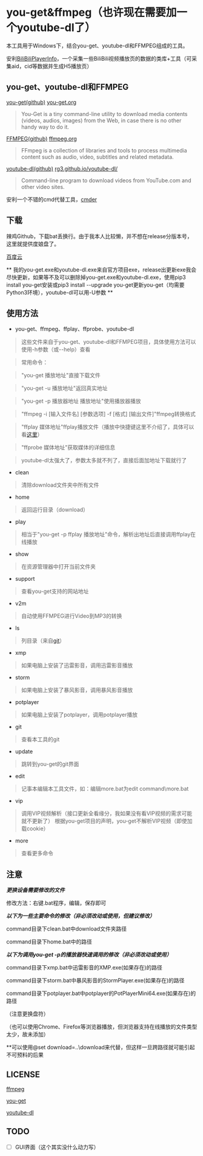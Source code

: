 # you-get&ffmpeg（也许现在需要加一个youtube-dl了）
本工具用于Windows下，结合you-get、youtube-dl和FFMPEG组成的工具。

安利[BiliBiliPlayerInfo](https://github.com/WWILLV/BiliBiliPlayerInfo)，一个采集一些BiliBili视频播放页的数据的类库+工具（可采集aid，cid等数据并生成H5播放页）


## you-get、youtube-dl和FFMPEG
[you-get(github)](https://github.com/soimort/you-get) [you-get.org](https://you-get.org/)
>You-Get is a tiny command-line utility to download media contents (videos, audios, images) from the Web, in case there is no other handy way to do it.

[FFMPEG(github)](https://github.com/FFmpeg/FFmpeg) [ffmpeg.org](http://ffmpeg.org/)
>FFmpeg is a collection of libraries and tools to process multimedia content such as audio, video, subtitles and related metadata.

[youtube-dl(github)](https://github.com/rg3/youtube-dl) [rg3.github.io/youtube-dl/](http://rg3.github.io/youtube-dl/)
>Command-line program to download videos from YouTube.com and other video sites.

安利一个不错的cmd代替工具，[cmder](http://cmder.net/)
## 下载
辣鸡Github，下载bat丢换行。由于我本人比较懒，并不想在release分版本号，这里就提供度娘盘了。

[百度云](http://pan.baidu.com/s/1miigZos)

** 我的you-get.exe和youtube-dl.exe来自官方项目exe，release出更新exe我会尽快更新，如果等不及可以删除掉you-get.exe和youtube-dl.exe，使用pip3 install you-get安装或pip3 install --upgrade you-get更新you-get（均需要Python3环境），youtube-dl可以用-U参数 **

## 使用方法
* you-get、ffmpeg、ffplay、ffprobe、youtube-dl

>这些文件来自于you-get、youtube-dl和FFMPEG项目，具体使用方法可以使用-h参数（或--help）查看

>常用命令：

>"you-get 播放地址"直接下载文件

>"you-get -u 播放地址"返回真实地址

>"you-get -p 播放器地址 播放地址"使用播放器播放

>"ffmpeg -i [输入文件名] [参数选项] -f [格式] [输出文件]"ffmpeg转换格式

>"ffplay 媒体地址"ffplay播放文件（播放中快捷键这里不介绍了，具体可以看[这里](http://www.tuicool.com/articles/jiyu6b)）

>"ffprobe 媒体地址"获取媒体的详细信息

>youtube-dl太强大了，参数太多就不列了，直接后面加地址下载就行了

* clean

>清除download文件夹中所有文件

* home

>返回运行目录（download）

* play

>相当于"you-get -p ffplay 播放地址"命令，解析出地址后直接调用ffplay在线播放

* show

>在资源管理器中打开当前文件夹

* support

>查看you-get支持的网站地址

* v2m

>自动使用FFMPEG进行Video到MP3的转换

* ls

>列目录（来自[git](https://github.com/git/git)）

* xmp

>如果电脑上安装了迅雷影音，调用迅雷影音播放

* storm

>如果电脑上安装了暴风影音，调用暴风影音播放

* potplayer

>如果电脑上安装了potplayer，调用potplayer播放

* git

>查看本工具的git

* update

>跳转到you-get的git界面

* edit

>记事本编辑本工具文件，如：编辑more.bat为edit command\more.bat

* vip

>调用VIP视频解析（接口更新全看缘分，我如果没有看VIP视频的需求可能就不更新了）
>根据you-get项目的声明，you-get不解析VIP视频（即使加载cookie）

* more

>查看更多命令

## 注意
***更换设备需要修改的文件***

修改方法：右键.bat程序，编辑，保存即可

***以下为一些主要命令的修改（非必须改动或使用，但建议修改）***

command目录下clean.bat中download文件夹路径

command目录下home.bat中的路径

***以下为调用you-get -p的播放器快速调用的修改（非必须改动或使用）***

command目录下xmp.bat中迅雷影音的XMP.exe(如果存在)的路径

command目录下storm.bat中暴风影音的StormPlayer.exe(如果存在)的路径

command目录下potplayer.bat中potplayer的PotPlayerMini64.exe(如果存在)的路径

（注意更换盘符）

（也可以使用Chrome、Firefox等浏览器播放，但浏览器支持在线播放的文件类型太少，故未添加）

**可以使用@set download=..\download来代替，但这样一旦跨路径就可能引起不可预料的后果

## LICENSE
[ffmpeg](https://github.com/FFmpeg/FFmpeg#license)

[you-get](https://github.com/soimort/you-get/blob/develop/LICENSE.txt)

[youtube-dl](https://github.com/rg3/youtube-dl/blob/master/LICENSE)

## TODO
- [ ] GUI界面（这个其实没什么动力写）